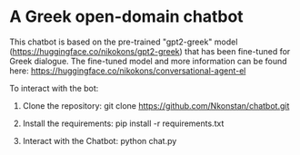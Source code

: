 # A Greek open-domain chatbot

This chatbot is based on the pre-trained "gpt2-greek" model (https://huggingface.co/nikokons/gpt2-greek) that has been fine-tuned for Greek dialogue. The fine-tuned model and more information can be found here: https://huggingface.co/nikokons/conversational-agent-el

To interact with the bot:<br />
1) Clone the repository: git clone https://github.com/Nkonstan/chatbot.git

2) Install the requirements: pip install -r requirements.txt

3) Interact with the Chatbot: python chat.py
